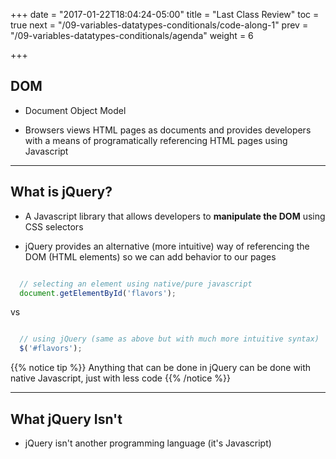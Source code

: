 +++
date = "2017-01-22T18:04:24-05:00"
title = "Last Class Review"
toc = true
next = "/09-variables-datatypes-conditionals/code-along-1"
prev = "/09-variables-datatypes-conditionals/agenda"
weight = 6

+++

## DOM

- Document Object Model

- Browsers views HTML pages as documents and provides developers with a means of programatically referencing HTML pages using Javascript

---

## What is jQuery?

- A Javascript library that allows developers to **manipulate the DOM** using CSS selectors

- jQuery provides an alternative (more intuitive) way of referencing the DOM (HTML elements) so we can add behavior to our pages


```js

  // selecting an element using native/pure javascript
  document.getElementById('flavors');

```

vs

```js

  // using jQuery (same as above but with much more intuitive syntax)
  $('#flavors');

```

{{% notice tip %}}
  Anything that can be done in jQuery can be done with native Javascript, just with less code
{{% /notice %}}

---

## What jQuery Isn't

- jQuery isn't another programming language (it's Javascript)





